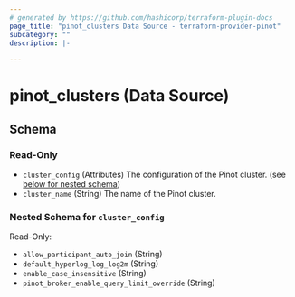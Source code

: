 ```yaml
---
# generated by https://github.com/hashicorp/terraform-plugin-docs
page_title: "pinot_clusters Data Source - terraform-provider-pinot"
subcategory: ""
description: |-
  
---
```


# pinot_clusters (Data Source)





<!-- schema generated by tfplugindocs -->
## Schema

### Read-Only

- `cluster_config` (Attributes) The configuration of the Pinot cluster. (see [below for nested schema](#nestedatt--cluster_config))
- `cluster_name` (String) The name of the Pinot cluster.

<a id="nestedatt--cluster_config"></a>
### Nested Schema for `cluster_config`

Read-Only:

- `allow_participant_auto_join` (String)
- `default_hyperlog_log_log2m` (String)
- `enable_case_insensitive` (String)
- `pinot_broker_enable_query_limit_override` (String)
